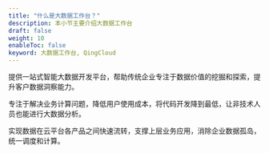 ```yaml
---
title: "什么是大数据工作台？"
description: 本小节主要介绍大数据工作台
draft: false
weight: 10
enableToc: false
keyword: 大数据工作台, QingCloud
---
```



提供一站式智能大数据开发平台，帮助传统企业专注于数据价值的挖掘和探索，提升客户数据洞察能力。

专注于解决业务计算问题，降低用户使用成本，将代码开发降到最低，让非技术人员也能进行大数据分析。

实现数据在云平台各产品之间快速流转，支撑上层业务应用，消除企业数据孤岛，统一调度和计算。